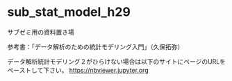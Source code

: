 # sub_stat_model_h29

サブゼミ用の資料置き場

参考書：「データ解析のための統計モデリング入門」（久保拓弥）

データ解析統計モデリング２がひらけない場合は以下のサイトにページのURLをペーストして下さい。
 https://nbviewer.jupyter.org

